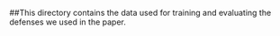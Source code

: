 ##This directory contains the data used for training and evaluating the defenses we used in the paper. 

